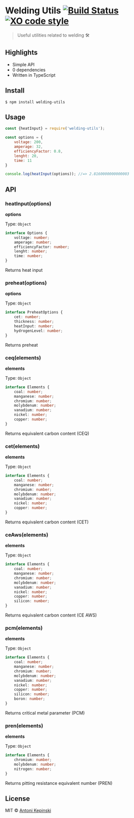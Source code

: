 # Welding Utils [![Build Status](https://travis-ci.org/xxczaki/welding-utils.svg?branch=master)](https://travis-ci.org/xxczaki/welding-utils) [![XO code style](https://img.shields.io/badge/code_style-XO-5ed9c7.svg)](https://github.com/xojs/xo)

> Useful utilities related to welding 🛠️

## Highlights

- Simple API
- 0 dependencies
- Written in TypeScript

## Install

```
$ npm install welding-utils
```

## Usage

```js
const {heatInput} = require('welding-utils');

const options = {
    voltage: 200,
	amperage: 32,
	efficiencyFactor: 0.8,
	lenght: 20,
	time: 11
}

console.log(heatInput(options)); //=> 2.8160000000000003
```

## API

### heatInput(options)

**options**

Type: `Object`

```ts
interface Options {
	voltage: number;
	amperage: number;
	efficiencyFactor: number;
	lenght: number;
	time: number;
}
```

Returns heat input

### preheat(options)

**options**

Type: `Object`

```ts
interface PreheatOptions {
	cet: number;
	thickness: number;
	heatInput: number;
	hydrogenLevel: number;
}
```

Returns preheat

### ceq(elements)

**elements**

Type: `Object`

```ts
interface Elements {
	coal: number;
	manganese: number;
	chromium: number;
	molybdenum: number;
	vanadium: number;
	nickel: number;
	copper: number;
}
```

Returns equivalent carbon content (CEQ)

### cet(elements)

**elements**

Type: `Object`

```ts
interface Elements {
	coal: number;
	manganese: number;
	chromium: number;
	molybdenum: number;
	vanadium: number;
	nickel: number;
	copper: number;
}
```

Returns equivalent carbon content (CET)

### ceAws(elements)

**elements**

Type: `Object`

```ts
interface Elements {
	coal: number;
	manganese: number;
	chromium: number;
	molybdenum: number;
	vanadium: number;
	nickel: number;
	copper: number;
	silicon: number;
}
```

Returns equivalent carbon content (CE AWS)

### pcm(elements)

**elements**

Type: `Object`

```ts
interface Elements {
	coal: number;
	manganese: number;
	chromium: number;
	molybdenum: number;
	vanadium: number;
	nickel: number;
	copper: number;
	silicon: number;
	boron: number;
}
```

Returns critical metal parameter (PCM)

### pren(elements)

**elements**

Type: `Object`

```ts
interface Elements {
	chromium: number;
	molybdenum: number;
	nitrogen: number;
}
```

Returns pitting resistance equivalent number (PREN)

## License

MIT © [Antoni Kepinski](https://kepinski.me)
